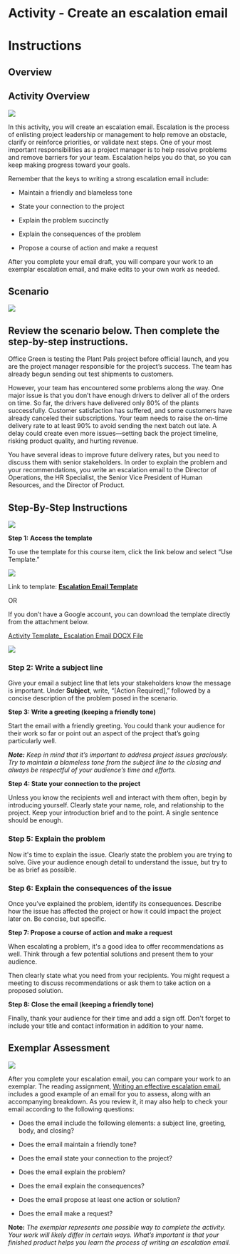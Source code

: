 # Activity - Create an escalation email
# Instructions

## Overview

## Activity Overview

![](https://d3c33hcgiwev3.cloudfront.net/imageAssetProxy.v1/_0OydAuFQNalwNAQ5wR0Bw_be4a5fcae8824517aabdb0667989ccf1_Rmm55TpCliRjlZVtLCfGhjTH7DIGiUvHR_OfsUqZqK6qXtTVVtO_qGu9AwL5SD5E_keZlsDuu7giH00Cu4wEqj1k-tt6PSNnp0Dai_CfC5vMMSJ0V7pvUpuCOCl3W5GTyZ57BaryWE4Itlr3pzzSBg?expiry=1716249600000&hmac=HAciQAvjVzOgM38520QrIqNB3mtS_DCuvngOERJFFhk)

In this activity, you will create an escalation email. Escalation is the process of enlisting project leadership or management to help remove an obstacle, clarify or reinforce priorities, or validate next steps. One of your most important responsibilities as a project manager is to help resolve problems and remove barriers for your team. Escalation helps you do that, so you can keep making progress toward your goals. 

Remember that the keys to writing a strong escalation email include:

- Maintain a friendly and blameless tone
    
- State your connection to the project
    
- Explain the problem succinctly
    
- Explain the consequences of the problem
    
- Propose a course of action and make a request 
    

After you complete your email draft, you will compare your work to an exemplar escalation email, and make edits to your own work as needed.

## Scenario

![](https://d3c33hcgiwev3.cloudfront.net/imageAssetProxy.v1/3X66HQA9TFu--VspY_M5Rw_03e6707880244e87a255573f31b6bbf1__BKeHT5qKD_j9juObDCZzdeH5G2dQWShH4c5zYSV0XJj-9REaAniaxojSBIXf3dZ4Ri72kF0sgi0gVvQXTouPQXKYoB7kn9knfplM7KjSn_nod7__XFf4g6_TPGSwGz_bKLmmZXs7W-QFcO7b-Wh9w?expiry=1716249600000&hmac=2B9k_h5DOOdVGZ_LYi3kWGYQeWPDf7gNdczgoYydmjs)

## Review the scenario below. Then complete the step-by-step instructions.

Office Green is testing the Plant Pals project before official launch, and you are the project manager responsible for the project’s success. The team has already begun sending out test shipments to customers.

However, your team has encountered some problems along the way. One major issue is that you don’t have enough drivers to deliver all of the orders on time. So far, the drivers have delivered only 80% of the plants successfully. Customer satisfaction has suffered, and some customers have already canceled their subscriptions. Your team needs to raise the on-time delivery rate to at least 90% to avoid sending the next batch out late. A delay could create even more issues—setting back the project timeline, risking product quality, and hurting revenue.

You have several ideas to improve future delivery rates, but you need to discuss them with senior stakeholders. In order to explain the problem and your recommendations, you write an escalation email to the Director of Operations, the HR Specialist, the Senior Vice President of Human Resources, and the Director of Product.

## Step-By-Step Instructions

![](https://d3c33hcgiwev3.cloudfront.net/imageAssetProxy.v1/G5jyDvCiQ7OvT4wl5tf97w_983fc237b82f447c9bb54dd5422276f1_2Bcl4GnzzC2PvO1evCby52zXPHVEztjbACU10_UHVKbBFZmIcvuHRA6Ri1hJ9z9Fa5kiZiaDgfnUFVI5aUZjVUPY-HEfOUQzpnwfJJBbXkimS1da6z95Ouhl3u1mRQ7n0wNT8neQQfftFNKa0leSEw?expiry=1716249600000&hmac=6Ptvrs51dQOEd_oNnzbGLJYlhDNwoZmxYQjdX3PPxnM)

**Step 1:** **Access the template**

To use the template for this course item, click the link below and select “Use Template.” 

![](https://d3c33hcgiwev3.cloudfront.net/imageAssetProxy.v1/LnBD7MjJRPO7G1kSIHmb9g_bb6c7b03f32e4e958690e29706ba10f1_aFb9kYBgvzsKqSwLn0qsrLJE94VajtxRSvn3ypcCB1CejWN4YsqXkKvxd5K97_h7CA0I1EpfOqhEHFI9VR5O7i1oxoGcOZjYX0EXu9vouLfxoK8hFlLrxipeTVRO9IC2i5n7aEmGYDRpdnyTicmPcA?expiry=1716249600000&hmac=rep_USM0_2StCTibL233niCoDyuYOjJa4UlXw9geOzE)

Link to template: [**Escalation Email Template**](https://docs.google.com/document/d/1F9Bch_TUKlxOhZyAMIgWAApOwmVKrYaQybFCu-61W7Y/template/preview)

OR

If you don’t have a Google account, you can download the template directly from the attachment below.

[Activity Template_ Escalation Email DOCX File](https://d3c33hcgiwev3.cloudfront.net/LxOojMJ1TRWe5aLDEyZoEQ_317819c5225542efa0f5fc2a273a57f1_Activity-Template_-Escalation-Email.docx?Expires=1716249600&Signature=h8M58l~pZ2Fu47KvdGxj~0PZQFL2UmH-oIZOQJ0NWGUdp3g-B3WAqug69wMERxoSaXse~CC~WfXsev~1rbQFSm1cwGx7HeAR9Fu6vMfyDXHt5YwSArBzepMBNfCTeZPLXK4isBEL98XaKKaAf4kzLg0XHv3YEM~xsN0N2P~db5E_&Key-Pair-Id=APKAJLTNE6QMUY6HBC5A)

![](https://d3c33hcgiwev3.cloudfront.net/imageAssetProxy.v1/CrFBWCLkS9ygml3CUIO_zQ_995977b4f36b40d58d6d955ad17b69f1_r7EC_cVCJ9dbUa5oqlJQQK02Z-RaSZrkwVXIo-jjM5ZFF4Co7QPqRV-aKmrOL3XBTWwOKF1pS4uObctvYhnqvc4jf7EaDa_6U60A_ufUu3SqCuERAo0LmWGiqEvw2cNVS0Bq_FBxYsC5QkSiXycqMQ?expiry=1716249600000&hmac=DurqVie89fibq8SFRRQYkDrQlSzaoj5O4-QlXZY6rxo)

### **Step 2: Write a subject line**

Give your email a subject line that lets your stakeholders know the message is important. Under **Subject**, write, “[Action Required],” followed by a concise description of the problem posed in the scenario.

**Step 3: Write a greeting (keeping a friendly tone)**

Start the email with a friendly greeting. You could thank your audience for their work so far or point out an aspect of the project that’s going particularly well.

_**Note:**_ _Keep in mind that it’s important to address project issues graciously. Try to maintain a blameless tone from the subject line to the closing and always be respectful of your audience’s time and efforts._

**Step 4: State your connection to the project**

Unless you know the recipients well and interact with them often, begin by introducing yourself. Clearly state your name, role, and relationship to the project. Keep your introduction brief and to the point. A single sentence should be enough.

### **Step 5: Explain the problem**

Now it's time to explain the issue. Clearly state the problem you are trying to solve. Give your audience enough detail to understand the issue, but try to be as brief as possible. 

### **Step 6: Explain the consequences of the issue**

Once you’ve explained the problem, identify its consequences. Describe how the issue has affected the project or how it could impact the project later on. Be concise, but specific.

**Step 7: Propose a course of action and make a request**

When escalating a problem, it's a good idea to offer recommendations as well. Think through a few potential solutions and present them to your audience. 

Then clearly state what you need from your recipients. You might request a meeting to discuss recommendations or ask them to take action on a proposed solution.

**Step 8: Close the email (keeping a friendly tone)**

Finally, thank your audience for their time and add a sign off. Don't forget to include your title and contact information in addition to your name.


## Exemplar Assessment

![](https://d3c33hcgiwev3.cloudfront.net/imageAssetProxy.v1/G5jyDvCiQ7OvT4wl5tf97w_983fc237b82f447c9bb54dd5422276f1_2Bcl4GnzzC2PvO1evCby52zXPHVEztjbACU10_UHVKbBFZmIcvuHRA6Ri1hJ9z9Fa5kiZiaDgfnUFVI5aUZjVUPY-HEfOUQzpnwfJJBbXkimS1da6z95Ouhl3u1mRQ7n0wNT8neQQfftFNKa0leSEw?expiry=1716249600000&hmac=6Ptvrs51dQOEd_oNnzbGLJYlhDNwoZmxYQjdX3PPxnM)

After you complete your escalation email, you can compare your work to an exemplar. The reading assignment, [Writing an effective escalation email](https://www.coursera.org/learn/project-execution-google/supplement/omu3H/writing-an-effective-escalation-email), includes a good example of an email for you to assess, along with an accompanying breakdown. As you review it, it may also help to check your email according to the following questions:   

- Does the email include the following elements: a subject line, greeting, body, and closing?
    
- Does the email maintain a friendly tone? 
    
- Does the email state your connection to the project? 
    
- Does the email explain the problem?  
    
- Does the email explain the consequences? 
    
- Does the email propose at least one action or solution? 
    
- Does the email make a request?
    

**Note:** _The exemplar represents one possible way to complete the activity. Your work will likely differ in certain ways. What’s important is that your finished product helps you learn the process of writing an escalation email._